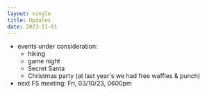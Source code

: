 ```yaml
---
layout: single
title: Updates
date: 2023-11-01
---
```

+ events under consideration:
	+ hiking
	+ game night
	+ Secret Santa
	+ Christmas party (at last year's we had free waffles & punch)
+ next FS meeting: Fri, 03/10/23, 0600pm
